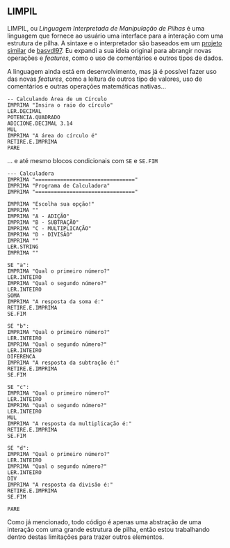 <h2>LIMPIL</h2>

LIMPIL, ou *Linguagem Interpretada de Manipulação de Pilhas* é uma linguagem que fornece ao usuário uma interface para a interação com uma estrutura de pilha. 
A sintaxe e o interpretador são baseados em um [projeto similar](https://github.com/basvdl97/OLL-Interpreter) de [basvdl97](https://github.com/basvdl97). Eu
expandi a sua ideia original para abrangir novas operações e *features*, como o uso de comentários e outros tipos de dados.

A linguagem ainda está em desenvolvimento, mas já é possível fazer uso das novas *features*, como a leitura
de outros tipo de valores, uso de comentários e outras operações matemáticas nativas...
```
-- Calculando Área de um Círculo
IMPRIMA "Insira o raio do círculo"
LER.DECIMAL
POTENCIA.QUADRADO
ADICIONE.DECIMAL 3.14
MUL
IMPRIMA "A área do círculo é"
RETIRE.E.IMPRIMA
PARE
```

... e até mesmo blocos condicionais com `SE` e `SE.FIM`
```
--- Calculadora
IMPRIMA "================================"
IMPRIMA "Programa de Calculadora"
IMPRIMA "================================"

IMPRIMA "Escolha sua opção!"
IMPRIMA ""
IMPRIMA "A - ADIÇÃO"
IMPRIMA "B - SUBTRAÇÃO"
IMPRIMA "C - MULTIPLICAÇÃO"
IMPRIMA "D - DIVISÃO"
IMPRIMA ""
LER.STRING
IMPRIMA ""

SE "a":
IMPRIMA "Qual o primeiro número?"
LER.INTEIRO
IMPRIMA "Qual o segundo número?"
LER.INTEIRO
SOMA
IMPRIMA "A resposta da soma é:"
RETIRE.E.IMPRIMA
SE.FIM

SE "b":
IMPRIMA "Qual o primeiro número?"
LER.INTEIRO
IMPRIMA "Qual o segundo número?"
LER.INTEIRO
DIFERENCA
IMPRIMA "A resposta da subtração é:"
RETIRE.E.IMPRIMA
SE.FIM

SE "c":
IMPRIMA "Qual o primeiro número?"
LER.INTEIRO
IMPRIMA "Qual o segundo número?"
LER.INTEIRO
MUL
IMPRIMA "A resposta da multiplicação é:"
RETIRE.E.IMPRIMA
SE.FIM

SE "d":
IMPRIMA "Qual o primeiro número?"
LER.INTEIRO
IMPRIMA "Qual o segundo número?"
LER.INTEIRO
DIV
IMPRIMA "A resposta da divisão é:"
RETIRE.E.IMPRIMA
SE.FIM

PARE
```

Como já mencionado, todo código é apenas uma abstração de uma interação com uma grande estrutura de pilha, então estou trabalhando dentro destas limitações para trazer outros elementos.